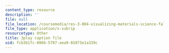 ```yaml
---
content_type: resource
description: ''
file: null
file_location: /coursemedia/res-3-004-visualizing-materials-science-fall-2017/fcb3b1fc08665707aea901073e1a339c_6mndLA1SceA.vtt
file_type: application/x-subrip
resourcetype: Other
title: 3play caption file
uid: fcb3b1fc-0866-5707-aea9-01073e1a339c
---
```


